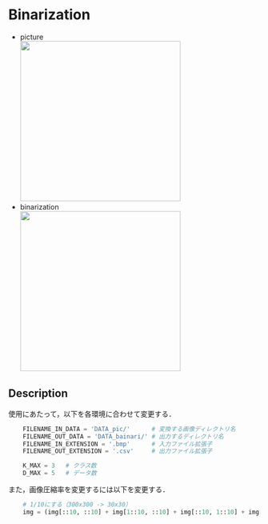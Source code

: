 Binarization
===
- picture  
  <img src="https://github.com/Hiroyuky/binarization/blob/master/readme_pic/yu_raw.png" width="320px">
- binarization  
  <img src="https://github.com/Hiroyuky/binarization/blob/master/readme_pic/yu_binari.png" width="320px">

## Description
使用にあたって，以下を各環境に合わせて変更する．
```python
	FILENAME_IN_DATA = 'DATA_pic/'		# 変換する画像ディレクトリ名
	FILENAME_OUT_DATA = 'DATA_bainari/'	# 出力するディレクトリ名
	FILENAME_IN_EXTENSION = '.bmp'		# 入力ファイル拡張子
	FILENAME_OUT_EXTENSION = '.csv'		# 出力ファイル拡張子
```
``` python
	K_MAX = 3	# クラス数
	D_MAX = 5	# データ数
```

また，画像圧縮率を変更するには以下を変更する．
``` python
	# 1/10にする（300x300 -> 30x30）
	img = (img[::10, ::10] + img[1::10, ::10] + img[::10, 1::10] + img[1::10, 1::10])/4
```
